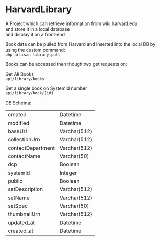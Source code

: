 # HarvardLibrary
A Project which can retrieve information from wiki.harvard.edu <br />
and store it in a local database <br />
and display it on a front-end <br />

Book data can be pulled from Harvard and inserted into the local DB by using the custom command: <br />
``` php artisan library:pull ```

Books can be accessed then though two get requests on: <br />

Get All Books <br />
``` api/library/books ```

Get a single book on SystemId number <br />
``` api/library/book/{id} ```

DB Schema:

|            |      |
|-------------------|--------------|
| created           | Datetime     |
| modified          | Datetime     |
| baseUrl           | Varchar(512) |
| collectionUrn     | Varchar(512) |
| contactDepartment | Varchar(512) |
| contactName       | Varchar(50)  |
| dcp               | Boolean      |
| systemId          | Integer      |
| public            | Boolean      |
| setDescription    | Varchar(512) |
| setName           | Varchar(512) |
| setSpec           | Varchar(50)  |
| thumbnailUrn      | Varchar(512) |
| updated_at        | Datetime     |
| created_at        | Datetime     |
